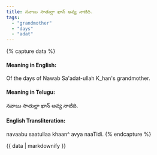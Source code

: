 ```yaml
---
title: నవాబు సాతుల్లా ఖాన్ అవ్య నాటిది.
tags:
  - "grandmother"
  - "days"
  - "adat"
---
```


{% capture data %}
#### Meaning in English:
Of the days of Nawab Sa'adat-ullah K_han's grandmother.

#### Meaning in Telugu:
నవాబు సాతుల్లా ఖాన్ అవ్య నాటిది.

#### English Transliteration:
navaabu saatullaa khaan^ avya naaTidi.
{% endcapture %}

<div class="notice">{{ data | markdownify }}</div>

